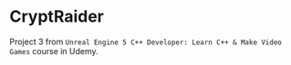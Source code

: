 # CryptRaider
 
Project 3 from `Unreal Engine 5 C++ Developer: Learn C++ & Make Video Games` course in Udemy.
